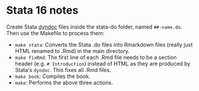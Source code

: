 # Stata 16 notes

Create Stata [dyndoc](http://www.stata.com/manuals/pdyndoc.pdf) files inside the stata-do folder, named `##-name.do`. Then use the Makefile to process them:

- `make stata`: Converts the Stata .do files into Rmarkdown files (really just HTML renamed to .Rmd) in the main directory.
- `make fixRmd`: The first line of each .Rmd file needs to be a section header (e.g. `# Introduction`) instead of HTML as they are produced by Stata's `dyndoc`. This fixes all .Rmd files.
- `make book`: Compiles the book.
- `make`: Performs the above three actions.
